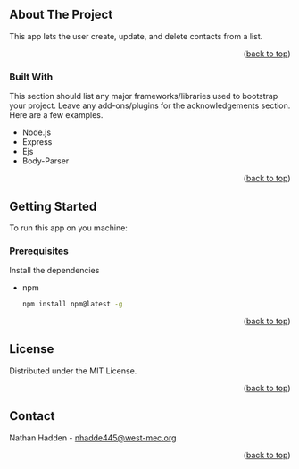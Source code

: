 
<!-- ABOUT THE PROJECT -->
## About The Project

This app lets the user create, update, and delete contacts from a list.

<p align="right">(<a href="#readme-top">back to top</a>)</p>



### Built With

This section should list any major frameworks/libraries used to bootstrap your project. Leave any add-ons/plugins for the acknowledgements section. Here are a few examples.

* Node.js
* Express
* Ejs
* Body-Parser

<p align="right">(<a href="#readme-top">back to top</a>)</p>



<!-- GETTING STARTED -->
## Getting Started

To run this app on you machine:

### Prerequisites

Install the dependencies
* npm
  ```sh
  npm install npm@latest -g
  ```

<p align="right">(<a href="#readme-top">back to top</a>)</p>


<!-- LICENSE -->
## License

Distributed under the MIT License.

<p align="right">(<a href="#readme-top">back to top</a>)</p>



<!-- CONTACT -->
## Contact

Nathan Hadden - nhadde445@west-mec.org

<p align="right">(<a href="#readme-top">back to top</a>)</p>
